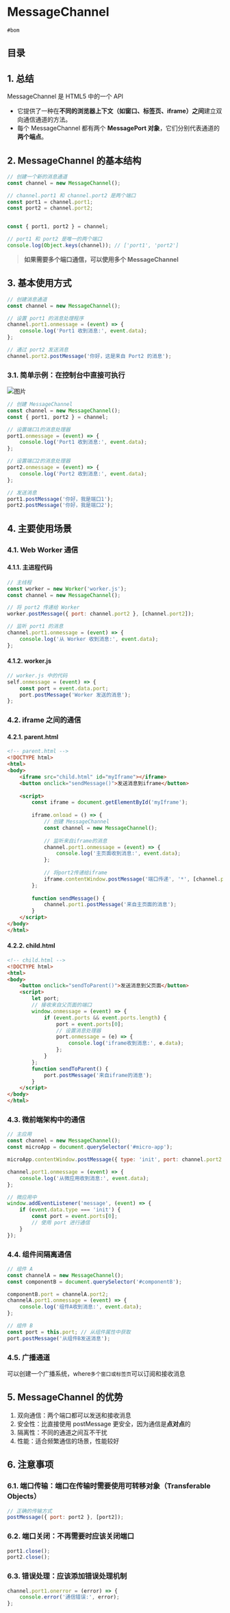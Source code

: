 
# MessageChannel

`#bom` 


## 目录
<!-- toc -->
 ## 1. 总结 

MessageChannel 是 HTML5 中的一个 API
- 它提供了一种在**不同的浏览器上下文（如窗口、标签页、iframe）之间**建立双向通信通道的方法。
- 每个 MessageChannel 都有两个 **MessagePort 对象**，它们分别代表通道的**两个端点**。

## 2. MessageChannel 的基本结构

```javascript hl:5
// 创建一个新的消息通道
const channel = new MessageChannel();

// channel.port1 和 channel.port2 是两个端口
const port1 = channel.port1;
const port2 = channel.port2;


const { port1, port2 } = channel;

// port1 和 port2 是唯一的两个端口
console.log(Object.keys(channel)); // ['port1', 'port2']
```

>  **如果需要多个端口通信，可以使用多个 MessageChannel**

## 3. 基本使用方式

```javascript
// 创建消息通道
const channel = new MessageChannel();

// 设置 port1 的消息处理程序
channel.port1.onmessage = (event) => {
    console.log('Port1 收到消息:', event.data);
};

// 通过 port2 发送消息
channel.port2.postMessage('你好，这是来自 Port2 的消息');
```

### 3.1. 简单示例：在控制台中直接可执行

![图片](https://832-1310531898.cos.ap-beijing.myqcloud.com/999.%20Obsidian@832/files/20241207-2.png)

```javascript
// 创建 MessageChannel
const channel = new MessageChannel();
const { port1, port2 } = channel;

// 设置端口1的消息处理器
port1.onmessage = (event) => {
    console.log('Port1 收到消息:', event.data);
};

// 设置端口2的消息处理器
port2.onmessage = (event) => {
    console.log('Port2 收到消息:', event.data);
};

// 发送消息
port1.postMessage('你好，我是端口1');
port2.postMessage('你好，我是端口2');

```

## 4. 主要使用场景

### 4.1. Web Worker 通信

#### 4.1.1. 主进程代码

```javascript
// 主线程
const worker = new Worker('worker.js');
const channel = new MessageChannel();

// 将 port2 传递给 Worker
worker.postMessage({ port: channel.port2 }, [channel.port2]);

// 监听 port1 的消息
channel.port1.onmessage = (event) => {
    console.log('从 Worker 收到消息:', event.data);
};


```

#### 4.1.2. worker.js 

```javascript
// worker.js 中的代码
self.onmessage = (event) => {
    const port = event.data.port;
    port.postMessage('Worker 发送的消息');
};
```

### 4.2. iframe 之间的通信

#### 4.2.1. parent.html

```html
<!-- parent.html -->
<!DOCTYPE html>
<html>
<body>
    <iframe src="child.html" id="myIframe"></iframe>
    <button onclick="sendMessage()">发送消息到iframe</button>
    
    <script>
        const iframe = document.getElementById('myIframe');
        
        iframe.onload = () => {
            // 创建 MessageChannel
            const channel = new MessageChannel();
            
            // 监听来自iframe的消息
            channel.port1.onmessage = (event) => {
                console.log('主页面收到消息:', event.data);
            };
            
            // 将port2传递给iframe
            iframe.contentWindow.postMessage('端口传递', '*', [channel.port2]);
        };
        
        function sendMessage() {
            channel.port1.postMessage('来自主页面的消息');
        }
    </script>
</body>
</html>


```

#### 4.2.2. child.html

```html
<!-- child.html -->
<!DOCTYPE html>
<html>
<body>
    <button onclick="sendToParent()">发送消息到父页面</button>
    <script>
        let port;
        // 接收来自父页面的端口
        window.onmessage = (event) => {
            if (event.ports && event.ports.length) {
                port = event.ports[0];
                // 设置消息处理器
                port.onmessage = (e) => {
                    console.log('iframe收到消息:', e.data);
                };
            }
        };
        function sendToParent() {
            port.postMessage('来自iframe的消息');
        }
    </script>
</body>
</html>
```

### 4.3. 微前端架构中的通信

```javascript hl:1,12
// 主应用
const channel = new MessageChannel();
const microApp = document.querySelector('#micro-app');

microApp.contentWindow.postMessage({ type: 'init', port: channel.port2 }, '*', [channel.port2]);

channel.port1.onmessage = (event) => {
    console.log('从微应用收到消息:', event.data);
};

// 微应用中
window.addEventListener('message', (event) => {
    if (event.data.type === 'init') {
        const port = event.ports[0];
        // 使用 port 进行通信
    }
});
```

### 4.4. 组件间隔离通信

```javascript hl:1,10
// 组件 A
const channelA = new MessageChannel();
const componentB = document.querySelector('#componentB');

componentB.port = channelA.port2;
channelA.port1.onmessage = (event) => {
    console.log('组件A收到消息:', event.data);
};

// 组件 B
const port = this.port; // 从组件属性中获取
port.postMessage('从组件B发送消息');
```

### 4.5. 广播通道

可以创建一个广播系统，where`多个窗口或标签页`可以订阅和接收消息

## 5. MessageChannel 的优势

1. 双向通信：两个端口都可以发送和接收消息
2. 安全性：比直接使用 postMessage 更安全，因为通信是**点对点**的
3. 隔离性：不同的通道之间互不干扰
4. 性能：适合频繁通信的场景，性能较好

## 6. 注意事项

### 6.1. 端口传输：端口在传输时需要使用可转移对象（Transferable Objects）

```javascript
// 正确的传输方式
postMessage({ port: port2 }, [port2]);
```

### 6.2. 端口关闭：不再需要时应该关闭端口

```javascript
port1.close();
port2.close();
```

### 6.3. 错误处理：应该添加错误处理机制

```javascript
channel.port1.onerror = (error) => {
    console.error('通信错误:', error);
};
```
